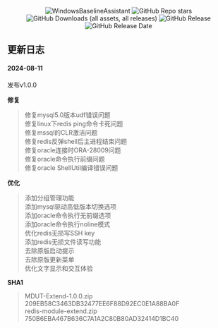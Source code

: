 <p align="center">
<img src="https://socialify.git.ci/DeEpinGh0st/MDUT-Extend-Release/image?description=1&language=1&name=1&owner=1&pattern=Floating%20Cogs&theme=Light" alt="WindowsBaselineAssistant"/>
<img src="https://img.shields.io/github/stars/DeEpinGh0st/MDUT-Extend-Release?style=flat" alt="GitHub Repo stars"/>
<img src="https://img.shields.io/github/downloads/DeEpinGh0st/MDUT-Extend-Release/total?style=flat" alt="GitHub Downloads (all assets, all releases)"/>
<img alt="GitHub Release" src="https://img.shields.io/github/release/DeEpinGh0st/MDUT-Extend-Release"/>
<img src="https://img.shields.io/github/release-date/DeEpinGh0st/MDUT-Extend-Release?style=flat" alt="GitHub Release Date"/>
<p>


##  更新日志

####  2024-08-11

发布v1.0.0

**修复**

>修复mysql5.0版本udf错误问题  
>修复linux下redis ping命令卡死问题  
>修复mssql的CLR激活问题  
>修复redis反弹shell后主进程结束问题  
>修复oracle连接时ORA-28009问题  
>修复oracle命令执行前缀问题  
>修复oracle ShellUtil编译错误问题  

**优化**

>添加分组管理功能  
>添加mysql驱动高低版本切换选项  
>添加oracle命令执行无前缀选项  
>添加oracle命令执行noline模式  
>优化redis无损写SSH key  
>添加redis无损文件读写功能  
>去除原版启动提示  
>去除原版更新菜单  
>优化文字显示和交互体验  

**SHA1**

> MDUT-Extend-1.0.0.zip 209EB58C3463DB32477EE6F88D92EC0E1A88BA0F  
> redis-module-extend.zip 750B6EBA467B636C7A1A2C80B80AD32414D1BC40  

